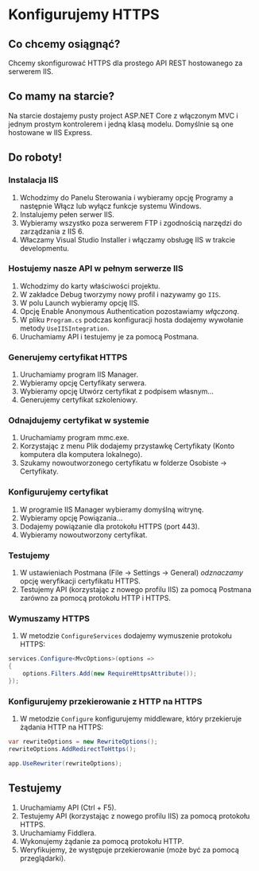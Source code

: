 # Konfigurujemy HTTPS

## Co chcemy osiągnąć?

Chcemy skonfigurować HTTPS dla prostego API REST hostowanego za serwerem IIS.


## Co mamy na starcie?

Na starcie dostajemy pusty project ASP.NET Core z włączonym MVC i jednym prostym kontrolerem i jedną klasą modelu. Domyślnie są one hostowane w IIS Express.


## Do roboty!

### Instalacja IIS

1. Wchodzimy do Panelu Sterowania i wybieramy opcję Programy a następnie Włącz lub wyłącz funkcje systemu Windows.
1. Instalujemy pełen serwer IIS.
1. Wybieramy wszystko poza serwerem FTP i zgodnością narzędzi do zarządzania z IIS 6.
1. Właczamy Visual Studio Installer i włączamy obsługę IIS w trakcie developmentu.


### Hostujemy nasze API w pełnym serwerze IIS

1. Wchodzimy do karty właściwości projektu.
1. W zakładce Debug tworzymy nowy profil i nazywamy go `IIS`.
1. W polu Launch wybieramy opcję IIS.
1. Opcję Enable Anonymous Authentication pozostawiamy *włączoną*.
1. W pliku `Program.cs` podczas konfiguracji hosta dodajemy wywołanie metody `UseIISIntegration`.
1. Uruchamiamy API i testujemy je za pomocą Postmana.


### Generujemy certyfikat HTTPS

1. Uruchamiamy program IIS Manager.
1. Wybieramy opcję Certyfikaty serwera.
1. Wybieramy opcję Utwórz certyfikat z podpisem własnym...
1. Generujemy certyfikat szkoleniowy.


### Odnajdujemy certyfikat w systemie

1. Uruchamiamy program mmc.exe.
1. Korzystając z menu Plik dodajemy przystawkę Certyfikaty (Konto komputera dla komputera lokalnego).
1. Szukamy nowoutworzonego certyfikatu w folderze Osobiste -> Certyfikaty.


### Konfigurujemy certyfikat

1. W programie IIS Manager wybieramy domyślną witrynę.
1. Wybieramy opcję Powiązania...
1. Dodajemy powiązanie dla protokołu HTTPS (port 443).
1. Wybieramy nowoutworzony certyfikat.


### Testujemy

1. W ustawieniach Postmana (File -> Settings -> General) *odznaczamy* opcję weryfikacji certyfikatu HTTPS.
1. Testujemy API (korzystając z nowego profilu IIS) za pomocą Postmana zarówno za pomocą protokołu HTTP i HTTPS.


### Wymuszamy HTTPS

1. W metodzie `ConfigureServices` dodajemy wymuszenie protokołu HTTPS:

```csharp
services.Configure<MvcOptions>(options =>
{
    options.Filters.Add(new RequireHttpsAttribute());
});
```

### Konfigurujemy przekierowanie z HTTP na HTTPS

1. W metodzie `Configure` konfigurujemy middleware, który przekieruje żądania HTTP na HTTPS:

```csharp
var rewriteOptions = new RewriteOptions();
rewriteOptions.AddRedirectToHttps();

app.UseRewriter(rewriteOptions);
```

## Testujemy

1. Uruchamiamy API (Ctrl + F5).
1. Testujemy API (korzystając z nowego profilu IIS) za pomocą protokołu HTTPS.
1. Uruchamiamy Fiddlera.
1. Wykonujemy żądanie za pomocą protokołu HTTP.
1. Weryfikujemy, że występuje przekierowanie (może być za pomocą przeglądarki).
